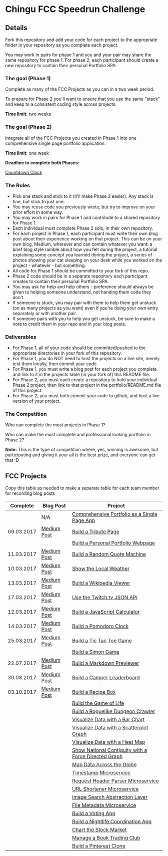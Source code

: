 # Chingu FCC Speedrun Challenge

## Details

Fork this repository and add your code for each project to the appropriate folder in your repository as you complete each project.

You may work in pairs for phase 1 and you and your pair may share the same repository for phase 1. For phase 2, each participant should create a new repository to contain their personal Portfolio SPA.

### The goal (Phase 1)

Complete as many of the FCC Projects as you can in a two week period.

To prepare for Phase 2 you'll want to ensure that you use the same "stack" and keep to a consistent coding style across projects.

**Time limit:** two weeks

### The goal (Phase 2)

Integrate all of the FCC Projects you created in Phase 1 into one comprehensive single page portfolio application.

**Time limit:** one week

**Deadline to complete both Phases:**

[Countdown Clock](https://countingdownto.com/countdown/chingu-fcc-speedrun-challenge-countdown-clock)



### The Rules

* Pick one stack and stick to it (it'll make Phase 2 easier). Any stack is fine, but stick to just one.
* You may reuse code you previously wrote, but try to improve on your prior effort in some way.
* You may work in pairs for Phase 1 and contribute to a shared repository for Phase 1.
* Each individual must complete Phase 2 solo, in their own repository.
* For each project in Phase 1, each participant must write their own blog post about their experience working on that project. This can be on your own blog, Medium, wherever and can contain whatever you want: a brief blog style ramble about how you felt during the project, a tutorial explaining some concept you learned during the project, a series of photos showing your cat sleeping on your desk while you worked on the project - whatever - but something.
* All code for Phase 1 should be committed to your fork of this repo.
* Phase 2 code should be in a separate repository each participant creates to contain their personal Portfolio SPA.
* You may ask for help and help others - preference should always be given to helping someone understand, not handing them code they don't.
* If someone is stuck, you may pair with them to help them get unstuck (on as many projects as you want) even if you're doing your own entry separately or with another pair. 
* If someone pairs with you to help you get unstuck, be sure to make a note to credit them in your repo and in your blog posts.

### Deliverables

* For Phase 1, all of your code should be committed/pushed to the appropriate directories in your fork of this repository.
* For Phase 1, you do NOT need to host the projects on a live site, merely test them locally, then commit your code.
* For Phase 1, you must write a blog post for each project you complete and link to it in the projects table (in your fork of) this README file.
* For Phase 2, you must each create a repository to hold your individual Phase 2 project, then link to that project in the portfolio/README.md file of this project.
* For Phase 2, you must both commit your code to github, and host a live version of your project.

### The Competition

Who can complete the most projects in Phase 1?

Who can make the most complete and professional looking portfolio in Phase 2?

**Note:** This is the type of competition where, yes, winning is awesome, but participating and giving it your all is the best prize, and everyone can get that :D

## FCC Projects

Copy this table as needed to make a separate table for each team member for recording blog posts

| Complete | Blog Post |Project  |
|----------|---------|----------|
|      | N/A| [Comprehensive Portfolio as a Single Page App](./portfolio) |   |
| 09.03.2017     |  [Medium Post](https://medium.com/@pankajashree/chingu-fcc-speedrun-challenge-day-1-tribute-page-7cc64841584f#.8jgq70pig)  | [Build a Tribute Page](./frontend/tribute-page) |  |
|      |  [ ]()  | [Build a Personal Portfolio Webpage](./frontend/portfolio) |  |
|   11.03.2017   |  [Medium Post](https://medium.com/@pankajashree/chingu-fcc-speedrun-project-3-random-quotes-app-4383c4184ab4#.d71n7ay8a)  | [Build a Random Quote Machine](./frontend/random-quote-machine) |  |
|  10.03.2017    |  [Medium Post ](https://medium.com/@pankajashree/chingu-fcc-speedrun-challenge-day-2-show-the-local-weather-e63fd34bbe6b#.tci30dykm)  | [Show the Local Weather](./frontend/local-weather) |  |
|   13.03.2017   |  [Medium Post](https://medium.com/@pankajashree/chingu-fcc-speedrun-project-5-wikipedia-viewer-723e4a4d5bbc#.5wmeijpaj)  | [Build a Wikipedia Viewer](./frontend/wikipedia-viewer) |  |
|   17.03.2017   |  [Medium Post](https://medium.com/@pankajashree/chingu-fcc-speedrun-project-7-twitchtv-app-7dab32526d8d#.dh7exou9c)  | [Use the Twitch.tv JSON API](./frontend/twitch-client) |  |
|   12.03.2017   |  [Medium Post](https://medium.com/@pankajashree/chingu-fcc-speedrun-project-4-javascript-calculator-cfd0f60e4810#.jjwmbonb2)  | [Build a JavaScript Calculator](./frontend/calculator) |  |
|   14.03.2017   |  [Medium Post](https://medium.com/@pankajashree/chingu-fcc-speedrun-project-6-pomodoro-clock-1f571eb933fa#.w9979lwc5)  | [Build a Pomodoro Clock](./frontend/pomodoro-clock) |  |
|   25.03.2017   |  [Medium Post](https://medium.com/@pankajashree/chingu-fcc-speedrun-project-8-tic-tac-toe-app-5f47b5c39cb8#.8xtclywu6)  | [Build a Tic Tac Toe Game](./frontend/tictactoe-game) |  |
|      |  [ ]()  | [Build a Simon Game](./frontend/simon-game) |  |
|   22.07.2017   |  [Medium Post](https://medium.com/chingu/markdown-previewer-using-vuejs-c4ea88457061)  | [Build a Markdown Previewer](./data-vis/markdown-previewer) |  |
|   30.08.2017   |  [Medium Post](https://medium.com/chingu/fcc-camper-leaderboard-using-vuejs-3b5e20433d89)  | [Build a Camper Leaderboard](./data-vis/camper-leaderboard) |  |
|   03.10.2017   |  [Medium Post](https://medium.com/chingu/recipe-box-using-vuejs-229e0aaa7818)  | [Build a Recipe Box](./data-vis/recipe-box) |  |
|      |  [ ]()  | [Build the Game of Life](./data-vis/game-of-life) |  |
|      |  [ ]()  | [Build a Roguelike Dungeon Crawler](./data-vis/dungeon-crawler) |  |
|      |  [ ]()  | [Visualize Data with a Bar Chart](./data-vis/bar-chart) |  |
|      |  [ ]()  | [Visualize Data with a Scatterplot Graph](./data-vis/scatterplot-graph) |  |
|      |  [ ]()  | [Visualize Data with a Heat Map](./data-vis/heat-map) |  |
|      |  [ ]()  | [Show National Contiguity with a Force Directed Graph](./data-vis/force-directed-graph) |  |
|      |  [ ]()  | [Map Data Across the Globe](./data-vis/data-across-globe) |  |
|      |  [ ]()  | [Timestamp Microservice](./backend/api-timestamp) |  |
|      |  [ ]()  | [Request Header Parser Microservice](./backend/api-request-header) |  |
|      |  [ ]()  | [URL Shortener Microservice](./backend/api-url-shortener) |  |
|      |  [ ]()  | [Image Search Abstraction Layer](./backend/api-image-search) |  |
|      |  [ ]()  | [File Metadata Microservice](./backend/api-file-metadata) |  |
|      |  [ ]()  | [Build a Voting App](./backend/app-voting) |  |
|      |  [ ]()  | [Build a Nightlife Coordination App](./backend/app-nightlife) |  |
|      |  [ ]()  | [Chart the Stock Market](./backend/app-stock-market) |  |
|      |  [ ]()  | [Manage a Book Trading Club](./backend/app-book-trading) |  |
|      |  [ ]()  | [Build a Pinterest Clone](./backend/app-pinterest-clone) |  |


